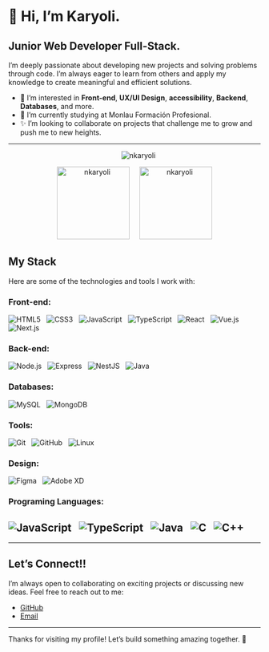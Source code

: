 # 👋 Hi, I’m Karyoli.

## Junior Web Developer Full-Stack.

I’m deeply passionate about developing new projects and solving problems through code. I’m always eager to learn from others and apply my knowledge to create meaningful and efficient solutions.

- 👀 I’m interested in **Front-end**, **UX/UI Design**, **accessibility**, **Backend**, **Databases**, and more.
- 🌱 I’m currently studying at Monlau Formación Profesional.
- ✨ I’m looking to collaborate on projects that challenge me to grow and push me to new heights.

---
<p align="center">
  &nbsp;&nbsp;&nbsp;
  <img src="https://github-readme-stats.vercel.app/api/top-langs?username=nkaryoli&show_icons=true&locale=en&layout=compact" alt="nkaryoli" witdh="auto"/>
</p>

<p align="center">
    <img src="http://github-readme-streak-stats.herokuapp.com?user=nkaryoli&theme=light&background=ffffff" alt="nkaryoli" height="145"/>
  &nbsp;&nbsp;&nbsp;
    <img src="https://github-readme-stats.vercel.app/api?username=nkaryoli&show_icons=true&locale=en" alt="nkaryoli" height="145"/>
</p>


## My Stack

Here are some of the technologies and tools I work with:

### Front-end: &nbsp; 
![HTML5](https://img.shields.io/badge/HTML5-E34F26?style=popout&logo=html5&logoColor=white) &nbsp; 
![CSS3](https://img.shields.io/badge/CSS3-1572B6?style=popout&logo=css3&logoColor=white) &nbsp;
![JavaScript](https://img.shields.io/badge/JavaScript-F7DF1E?style=popout&logo=javascript&logoColor=black) &nbsp;
![TypeScript](https://img.shields.io/badge/TypeScript-3178C6?style=popout&logo=typescript&logoColor=white) &nbsp;
![React](https://img.shields.io/badge/React-61DAFB?style=popout&logo=react&logoColor=black) &nbsp;
![Vue.js](https://img.shields.io/badge/Vue.js-4FC08D?style=popout&logo=vue.js&logoColor=white) &nbsp;
![Next.js](https://img.shields.io/badge/Next.js-000000?style=popout&logo=next.js&logoColor=white) &nbsp;

### Back-end: &nbsp; 
![Node.js](https://img.shields.io/badge/Node.js-339933?style=popout&logo=node.js&logoColor=white) &nbsp; 
![Express](https://img.shields.io/badge/Express-000000?style=popout&logo=express&logoColor=white) &nbsp; 
![NestJS](https://img.shields.io/badge/NestJS-E0234E?style=popout&logo=nestjs&logoColor=white) &nbsp;
![Java](https://img.shields.io/badge/Java-ED8B00?style=popout&logo=java&logoColor=white) &nbsp;

### Databases: &nbsp; 
![MySQL](https://img.shields.io/badge/MySQL-4479A1?style=popoute&logo=mysql&logoColor=white) &nbsp; 
![MongoDB](https://img.shields.io/badge/MongoDB-47A248?style=popout&logo=mongodb&logoColor=white) &nbsp;

### Tools: &nbsp; 
![Git](https://img.shields.io/badge/Git-F05032?style=popout&logo=git&logoColor=white) &nbsp; 
![GitHub](https://img.shields.io/badge/GitHub-181717?style=popout&logo=github&logoColor=white) &nbsp;
![Linux](https://img.shields.io/badge/Linux-FCC624?style=popout&logo=linux&logoColor=black) &nbsp;

### Design: &nbsp; 
![Figma](https://img.shields.io/badge/Figma-000000?style=popout&logo=figma&logoColor=white) &nbsp;
![Adobe XD](https://img.shields.io/badge/Adobe_XD-FF26A1?style=popout&logo=adobe-xd&logoColor=white) &nbsp;

### Programing Languages: &nbsp; 
![JavaScript](https://img.shields.io/badge/JavaScript-F7DF1E?style=popout&logo=javascript&logoColor=black) &nbsp;
![TypeScript](https://img.shields.io/badge/TypeScript-3178C6?style=popout&logo=typescript&logoColor=white) &nbsp;
![Java](https://img.shields.io/badge/Java-ED8B00?style=popout&logo=java&logoColor=white) &nbsp;
![C](https://img.shields.io/badge/C-A8B9CC?style=popout&logo=c&logoColor=black) &nbsp;
![C++](https://img.shields.io/badge/C++-00599C?style=popout&logo=c%2B%2B&logoColor=white)
---
---

## Let’s Connect!!

I’m always open to collaborating on exciting projects or discussing new ideas. Feel free to reach out to me:

- [GitHub](https://github.com/nkaryoli)
- [Email](mailto:karyoli@gmail.com)

---

Thanks for visiting my profile! Let’s build something amazing together. 🚀

